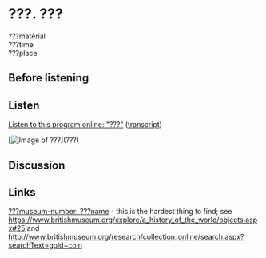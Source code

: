 # ???. ???

???material  
???time  
???place


## Before listening


## Listen

[Listen to this program online:
"???"](http://www.bbc.co.uk/ahistoryoftheworld/objects/???)
([transcript](http://www.bbc.co.uk/ahistoryoftheworld/about/transcripts/episode???/))

[![Image of ???](https://upload.wikimedia.org/wikipedia/commons/???)](???)


## Discussion


## Links

[???museum-number: ???name](???) - this is the hardest thing to find; see https://www.britishmuseum.org/explore/a_history_of_the_world/objects.aspx#25 and http://www.britishmuseum.org/research/collection_online/search.aspx?searchText=gold+coin

